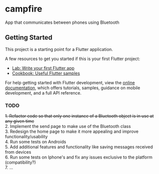 # campfire

App that communicates between phones using Bluetooth

## Getting Started

This project is a starting point for a Flutter application.

A few resources to get you started if this is your first Flutter project:

- [Lab: Write your first Flutter app](https://docs.flutter.dev/get-started/codelab)
- [Cookbook: Useful Flutter samples](https://docs.flutter.dev/cookbook)

For help getting started with Flutter development, view the
[online documentation](https://docs.flutter.dev/), which offers tutorials,
samples, guidance on mobile development, and a full API reference.

### TODO

~~1. Refactor code so that only one instance of a Bluetooth object is in use at any given time~~  
2. Implement the send page to make use of the Bluetooth class  
3. Redesign the home page to make it more appealing and improve functionality/usability  
4. Run some tests on Androids  
5. Add additional features and functionality like saving messages received from devices  
6. Run some tests on Iphone's and fix any issues exclusive to the platform (compatibility?)  
7. ...  
